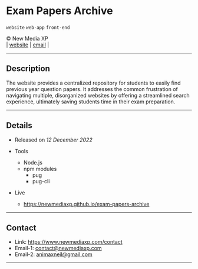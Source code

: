 # Exam Papers Archive

`website` `web-app` `front-end`

&copy; New Media XP  
|
[website](https://www.newmediaxp.com)
|
[email](mailto:contact@newmediaxp.com)
|

---

## Description

The website provides a centralized repository for students to easily find previous year question papers. It addresses the common frustration of navigating multiple, disorganized websites by offering a streamlined search experience, ultimately saving students time in their exam preparation.

---

## Details

* Released on *12 December 2022*

* Tools
    
    * Node.js
    * npm modules
        * pug
        * pug-cli

* Live

    * <https://newmediaxp.github.io/exam-papers-archive>

---

## Contact

* Link: https://www.newmediaxp.com/contact
* Email-1: <contact@newmediaxp.com>
* Email-2: <animaxneil@gmail.com>

---
